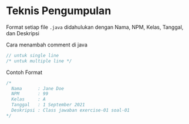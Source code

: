 # Teknis Pengumpulan

<div>

Format setiap file `.java` didahulukan dengan Nama, NPM, Kelas, Tanggal, dan Deskripsi

</div>

Cara menambah comment di java

```java {all}
// untuk single line
/* untuk multiple line */
```

Contoh Format

```java {all}
/*
  Nama      : Jane Doe
  NPM       : 99
  Kelas     : A
  Tanggal   : 1 September 2021
  Deskripsi : Class jawaban exercise-01 soal-01
*/

```
